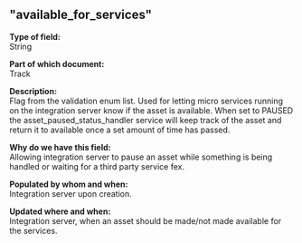 ## "available_for_services"

**Type of field:**  
String  

**Part of which document:**  
Track

**Description:**  
Flag from the validation enum list. Used for letting micro services running on the integration server know if the asset is available. When set to PAUSED the asset_paused_status_handler service will keep track of the asset and return it to available once a set amount of time has passed.

**Why do we have this field:**  
Allowing integration server to pause an asset while something is being handled or waiting for a third party service fex.

**Populated by whom and when:**  
Integration server upon creation. 

**Updated where and when:**  
Integration server, when an asset should be made/not made available for the services.